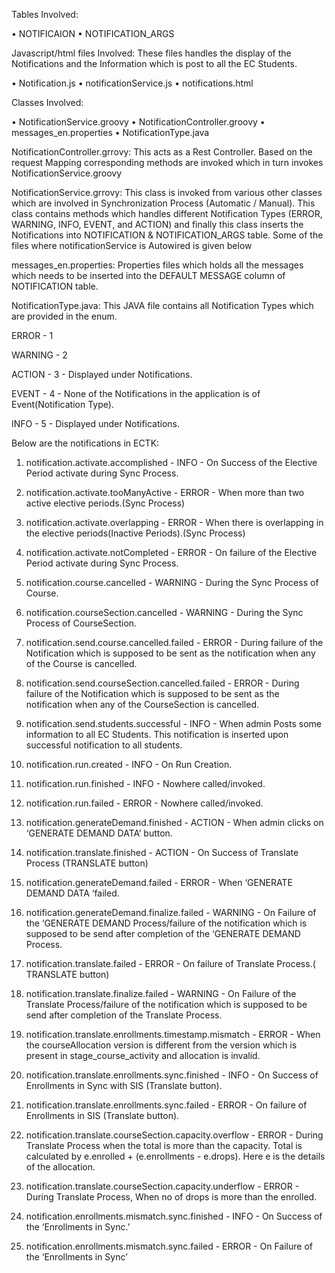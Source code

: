 Tables Involved:

•	NOTIFICAION
•	NOTIFICATION_ARGS

Javascript/html files Involved:
These files handles the display of the Notifications and the Information which is post to all the EC Students.

•	Notification.js
•	notificationService.js
•	notifications.html

Classes Involved:

•	NotificationService.groovy
•	NotificationController.groovy
•	messages_en.properties
•	NotificationType.java

NotificationController.grrovy:
This acts as a Rest Controller. Based on the request Mapping corresponding methods are invoked which in turn invokes NotificationService.groovy

NotificationService.grrovy:
This class is invoked from various other classes which are involved in Synchronization Process (Automatic / Manual).
This class contains methods which handles different Notification Types (ERROR, WARNING, INFO, EVENT, and ACTION) and finally this class inserts the Notifications into NOTIFICATION & NOTIFICATION_ARGS table.
Some of the files where notificationService is Autowired is given below

messages_en.properties:
Properties files which holds all the messages which needs to be inserted into the DEFAULT MESSAGE column of NOTIFICATION table.

NotificationType.java:
This JAVA file contains all Notification Types which are provided in the enum.

ERROR	- 1	

WARNING	- 2	

ACTION	- 3	- Displayed under Notifications.

EVENT	- 4 - None of the Notifications in the application is of Event(Notification Type).	

INFO	- 5	- Displayed under Notifications.


Below are the notifications in ECTK:

1.	notification.activate.accomplished -	INFO - On Success of the Elective Period activate during Sync Process.

2.	notification.activate.tooManyActive - ERROR -	When more than two active elective periods.(Sync Process)

3.	notification.activate.overlapping -	ERROR	- When there is overlapping in the elective periods(Inactive Periods).(Sync Process)

4.	notification.activate.notCompleted - ERROR - On failure of the Elective Period activate during Sync Process.

5.	notification.course.cancelled -	WARNING	- During the Sync Process of Course. 

6.	notification.courseSection.cancelled - WARNING -	During the Sync Process of CourseSection.

7.	notification.send.course.cancelled.failed	- ERROR	- During failure of the Notification which is supposed to be sent as the notification when any of the Course is cancelled.

8.	notification.send.courseSection.cancelled.failed	- ERROR	- During failure of the Notification which is supposed to be sent as the notification when any of the CourseSection is cancelled.

9.	notification.send.students.successful	- INFO	- When admin Posts some information to all EC Students. This notification is inserted upon successful notification to all students.

10.	notification.run.created	- INFO - On Run Creation.

11.	notification.run.finished	- INFO	- Nowhere called/invoked.

12.	notification.run.failed	- ERROR	- Nowhere called/invoked.

13.	notification.generateDemand.finished	- ACTION	- When admin clicks on ‘GENERATE DEMAND DATA’ button.

14.	notification.translate.finished	- ACTION	- On Success of Translate Process (TRANSLATE button)

15.	notification.generateDemand.failed -	ERROR -	When ‘GENERATE DEMAND DATA ‘failed.

16.	notification.generateDemand.finalize.failed -	WARNING	 - On Failure of the ‘GENERATE DEMAND Process/failure of the notification which is supposed to be send after completion of the ‘GENERATE DEMAND Process.

17.	notification.translate.failed -	ERROR -	On failure of Translate Process.( TRANSLATE button)

18.	notification.translate.finalize.failed -	WARNING -	On Failure of the Translate Process/failure of the notification which is supposed to be send after completion of the Translate Process.

19.	notification.translate.enrollments.timestamp.mismatch -	ERROR	- When the courseAllocation version is different from the version which is present in stage_course_activity and allocation is invalid.

20.	notification.translate.enrollments.sync.finished	- INFO -	On Success of Enrollments in Sync with SIS (Translate button).

21.	notification.translate.enrollments.sync.failed - ERROR -	On failure of Enrollments in SIS (Translate button).

22.	notification.translate.courseSection.capacity.overflow -	ERROR	- During Translate Process when the total is more than the capacity. Total is calculated by
e.enrolled + (e.enrollments - e.drops).
Here e is the details of the allocation.

23.	notification.translate.courseSection.capacity.underflow -	ERROR	 - During Translate Process, When no of drops is more than the enrolled.

24.	notification.enrollments.mismatch.sync.finished -	INFO - On Success of the ‘Enrollments in Sync.’

25.	notification.enrollments.mismatch.sync.failed	- ERROR -	On Failure of the ‘Enrollments in Sync’

